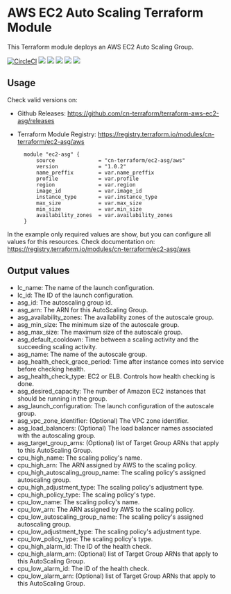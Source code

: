 # AWS EC2 Auto Scaling Terraform Module #

This Terraform module deploys an AWS EC2 Auto Scaling Group.

[![CircleCI](https://circleci.com/gh/cn-terraform/terraform-aws-ec2-asg.svg?style=svg)](https://circleci.com/gh/cn-terraform/terraform-aws-ec2-asg)
[![](https://img.shields.io/github/license/cn-terraform/terraform-aws-ec2-asg)](https://github.com/cn-terraform/terraform-aws-ec2-asg)
[![](https://img.shields.io/github/issues/cn-terraform/terraform-aws-ec2-asg)](https://github.com/cn-terraform/terraform-aws-ec2-asg)
[![](https://img.shields.io/github/issues-closed/cn-terraform/terraform-aws-ec2-asg)](https://github.com/cn-terraform/terraform-aws-ec2-asg)
[![](https://img.shields.io/github/languages/code-size/cn-terraform/terraform-aws-ec2-asg)](https://github.com/cn-terraform/terraform-aws-ec2-asg)
[![](https://img.shields.io/github/repo-size/cn-terraform/terraform-aws-ec2-asg)](https://github.com/cn-terraform/terraform-aws-ec2-asg)

## Usage

Check valid versions on:
* Github Releases: <https://github.com/cn-terraform/terraform-aws-ec2-asg/releases>
* Terraform Module Registry: <https://registry.terraform.io/modules/cn-terraform/ec2-asg/aws>

        module "ec2-asg" {
            source              = "cn-terraform/ec2-asg/aws"
            version             = "1.0.2"
            name_preffix        = var.name_preffix
            profile             = var.profile
            region              = var.region
            image_id            = var.image_id
            instance_type       = var.instance_type
            max_size            = var.max_size
            min_size            = var.min_size
            availability_zones  = var.availability_zones
        }

In the example only required values are show, but you can configure all values for this resources. Check documentation on: <https://registry.terraform.io/modules/cn-terraform/ec2-asg/aws>

## Output values
* lc_name: The name of the launch configuration.
* lc_id: The ID of the launch configuration.
* asg_id: The autoscaling group id.
* asg_arn: The ARN for this AutoScaling Group.
* asg_availability_zones: The availability zones of the autoscale group.
* asg_min_size: The minimum size of the autoscale group.
* asg_max_size: The maximum size of the autoscale group.
* asg_default_cooldown: Time between a scaling activity and the succeeding scaling activity.
* asg_name: The name of the autoscale group.
* asg_health_check_grace_period: Time after instance comes into service before checking health.
* asg_health_check_type: EC2 or ELB. Controls how health checking is done.
* asg_desired_capacity: The number of Amazon EC2 instances that should be running in the group.
* asg_launch_configuration: The launch configuration of the autoscale group.
* asg_vpc_zone_identifier: (Optional) The VPC zone identifier.
* asg_load_balancers: (Optional) The load balancer names associated with the autoscaling group.
* asg_target_group_arns: (Optional) list of Target Group ARNs that apply to this AutoScaling Group.
* cpu_high_name: The scaling policy's name.
* cpu_high_arn: The ARN assigned by AWS to the scaling policy.
* cpu_high_autoscaling_group_name: The scaling policy's assigned autoscaling group.
* cpu_high_adjustment_type: The scaling policy's adjustment type.
* cpu_high_policy_type: The scaling policy's type.
* cpu_low_name: The scaling policy's name.
* cpu_low_arn: The ARN assigned by AWS to the scaling policy.
* cpu_low_autoscaling_group_name: The scaling policy's assigned autoscaling group.
* cpu_low_adjustment_type: The scaling policy's adjustment type.
* cpu_low_policy_type: The scaling policy's type.
* cpu_high_alarm_id: The ID of the health check.
* cpu_high_alarm_arn: (Optional) list of Target Group ARNs that apply to this AutoScaling Group.
* cpu_low_alarm_id: The ID of the health check.
* cpu_low_alarm_arn: (Optional) list of Target Group ARNs that apply to this AutoScaling Group.
